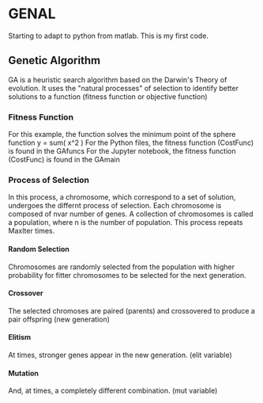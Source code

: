 # GENAL
Starting to adapt to python from matlab. This is my first code.

## Genetic Algorithm
GA is a heuristic search algorithm based on the Darwin's Theory of evolution. It uses the "natural processes" of selection to identify better solutions to a function (fitness function or objective function)

### Fitness Function
For this example, the function solves the minimum point of the sphere function
y = sum( x^2 )
For the Python files, the fitness function (CostFunc) is found in the GAfuncs 
For the Jupyter notebook, the fitness function (CostFunc) is found in the GAmain

### Process of Selection
In this process, a chromosome, which correspond to a set of solution, undergoes the differnt process of selection. Each chromosome is composed of nvar number of genes. A collection of chromosomes is called a population, where n is the number of population. This process repeats MaxIter times.  

#### Random Selection
Chromosomes are randomly selected from the population with higher probability for fitter chromosomes to be selected for the next generation.

#### Crossover
The selected chromoses are paired (parents) and crossovered to produce a pair offspring (new generation)

#### Elitism
At times, stronger genes appear in the new generation. (elit variable)

#### Mutation
And, at times, a completely different combination. (mut variable)

